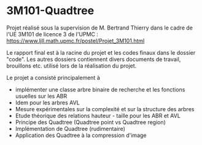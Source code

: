 # 3M101-Quadtree

Projet réalisé sous la supervision de M. Bertrand Thierry dans le cadre de l'UE 3M101 de licence 3 de l'UPMC : https://www.ljll.math.upmc.fr/postel/Projet_3M101.html

Le rapport final est à la racine du projet et les codes finaux dans le dossier "code". Les autres dossiers contiennent divers documents de travail, brouillons etc. utilisé lors de la réalisation du projet. 

Le projet a consisté principalement à 
- implémenter une classe arbre binaire de recherche et les fonctions usuelles sur les ABR
- Idem pour les arbres AVL
- Mesure expérimentales sur la complexité et sur la structure des arbres 
- Etude théorique des relations hauteur - taille pour les ABR et AVL
- Principe des Quadtree (Quadtree point vs Quadtree region) 
- Implémentation de Quadtree (rudimentaire)
- Application des Quadtree à la compression d'image


